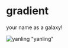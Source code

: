 # gradient
your name as a galaxy!


![yanling](https://github.com/zoeychenrui/gradient/assets/109533862/07266e6a-464f-459b-ba58-80c8d8d5eb31)
"yanling"
